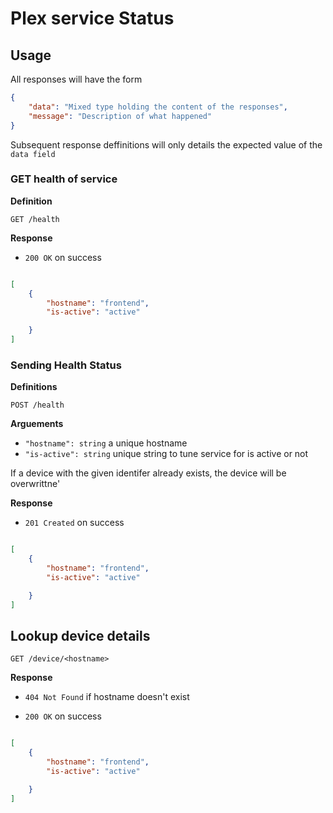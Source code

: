 # Plex service Status

## Usage 

All responses will have the form 

```json 
{
	"data": "Mixed type holding the content of the responses",
	"message": "Description of what happened"
}
```

Subsequent response deffinitions will only details the expected value of the `data field`

### GET health of service

**Definition**

`GET /health`

**Response**

- `200 OK` on success

```json

[
	{
		"hostname": "frontend",
		"is-active": "active"

	}
]
```

### Sending Health Status

**Definitions**

 `POST /health`

**Arguements**

- `"hostname": string` a unique hostname 
- `"is-active": string` unique string to tune service for is active or not



If a device with the given identifer already exists, the device will be overwrittne'

**Response**

- `201 Created` on success
```json

[
	{
		"hostname": "frontend",
		"is-active": "active"

	}
]
```

## Lookup device details 

`GET /device/<hostname>`

**Response**

- `404 Not Found` if hostname doesn't exist 

- `200 OK` on success 

```json

[
	{
		"hostname": "frontend",
		"is-active": "active"

	}
]
```





